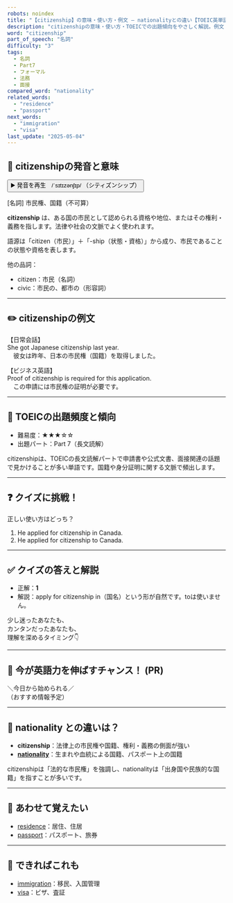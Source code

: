 ```yaml
---
robots: noindex
title: "【citizenship】の意味・使い方・例文 ― nationalityとの違い【TOEIC英単語】"
description: "citizenshipの意味・使い方・TOEICでの出題傾向をやさしく解説。例文・クイズ付きでnationalityとの違いもわかりやすく学べます。"
word: "citizenship"
part_of_speech: "名詞"
difficulty: "3"
tags:
  - 名詞
  - Part7
  - フォーマル
  - 法務
  - 面接
compared_word: "nationality"
related_words:
  - "residence"
  - "passport"
next_words:
  - "immigration"
  - "visa"
last_update: "2025-05-04"
---
```


## 🔰 citizenshipの発音と意味

<button class="play-audio" onclick="playTTS('citizenship')">
  <span class="play-audio-main">
    ▶️ 発音を再生　/ˈsɪtɪzənʃɪp/
  </span>
  <span class="play-audio-sub">
    （シティズンシップ）
  </span>
</button>

[名詞] 市民権、国籍（不可算）

**citizenship** は、ある国の市民として認められる資格や地位、またはその権利・義務を指します。法律や社会の文脈でよく使われます。

語源は「citizen（市民）」＋「-ship（状態・資格）」から成り、市民であることの状態や資格を表します。

他の品詞：  
- citizen：市民（名詞）
- civic：市民の、都市の（形容詞）

---

## ✏️ citizenshipの例文

【日常会話】  
She got Japanese citizenship last year.  
　彼女は昨年、日本の市民権（国籍）を取得しました。

【ビジネス英語】  
Proof of citizenship is required for this application.  
　この申請には市民権の証明が必要です。

---

## 🎯 TOEICの出題頻度と傾向

- 難易度：★★★☆☆
- 出題パート：Part 7（長文読解）

citizenshipは、TOEICの長文読解パートで申請書や公式文書、面接関連の話題で見かけることが多い単語です。国籍や身分証明に関する文脈で頻出します。

---

## ❓ クイズに挑戦！

正しい使い方はどっち？

1. He applied for citizenship in Canada.  
2. He applied for citizenship to Canada.

---

## ✅ クイズの答えと解説

- 正解：**1**
- 解説：apply for citizenship in（国名）という形が自然です。toは使いません。

少し迷ったあなたも、  
カンタンだったあなたも、  
理解を深めるタイミング👇️

---

## 🚀 今が英語力を伸ばすチャンス！ (PR)

<div class="info-center">
＼今日から始められる／<br>  
（おすすめ情報予定）
</div>

---

## 🤔  nationality との違いは？

- **citizenship**：法律上の市民権や国籍、権利・義務の側面が強い
- **[nationality](/word/nationality/)**：生まれや血統による国籍、パスポート上の国籍

citizenshipは「法的な市民権」を強調し、nationalityは「出身国や民族的な国籍」を指すことが多いです。

---

## 🧩 あわせて覚えたい

- [residence](/word/residence/)：居住、住居
- [passport](/word/passport/)：パスポート、旅券

---

## 📖 できればこれも

- [immigration](/word/immigration/)：移民、入国管理
- [visa](/word/visa/)：ビザ、査証

<!-- cvid: aid07_bid10 -->
